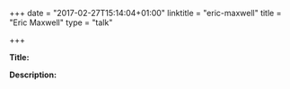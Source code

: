 +++
date = "2017-02-27T15:14:04+01:00"
linktitle = "eric-maxwell"
title = "Eric Maxwell"
type = "talk"

+++

<div class="span-15  ">
  <div class="span-15  last ">
  <p><strong>Title:</strong>

</p>

<p><strong>Description:</strong></p>

<p>

</p>
<p>

  </div>
</div>

